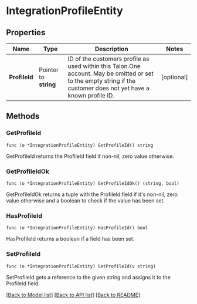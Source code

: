 # IntegrationProfileEntity

## Properties

Name | Type | Description | Notes
------------ | ------------- | ------------- | -------------
**ProfileId** | Pointer to **string** | ID of the customers profile as used within this Talon.One account. May be omitted or set to the empty string if the customer does not yet have a known profile ID. | [optional] 

## Methods

### GetProfileId

`func (o *IntegrationProfileEntity) GetProfileId() string`

GetProfileId returns the ProfileId field if non-nil, zero value otherwise.

### GetProfileIdOk

`func (o *IntegrationProfileEntity) GetProfileIdOk() (string, bool)`

GetProfileIdOk returns a tuple with the ProfileId field if it's non-nil, zero value otherwise
and a boolean to check if the value has been set.

### HasProfileId

`func (o *IntegrationProfileEntity) HasProfileId() bool`

HasProfileId returns a boolean if a field has been set.

### SetProfileId

`func (o *IntegrationProfileEntity) SetProfileId(v string)`

SetProfileId gets a reference to the given string and assigns it to the ProfileId field.


[[Back to Model list]](../README.md#documentation-for-models) [[Back to API list]](../README.md#documentation-for-api-endpoints) [[Back to README]](../README.md)


